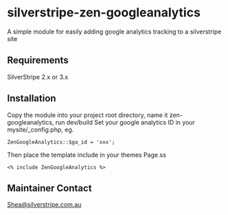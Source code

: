silverstripe-zen-googleanalytics
================================

A simple module for easily adding google analytics tracking to a silverstripe site

Requirements
------------

SilverStripe 2.x or 3.x

Installation
------------

Copy the module into your project root directory, name it zen-googleanalytics, run dev/build
Set your google analytics ID in your mysite/_config.php, eg.

	ZenGoogleAnalytics::$ga_id = 'xxx';
	
Then place the template include in your themes Page.ss

	<% include ZenGoogleAnalytics %>

Maintainer Contact
------------

Shea@silverstripe.com.au